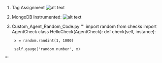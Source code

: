 1. Tag Assignment
![alt text](https://github.com/cconerby/hiring-engineers/blob/master/1_Assigning_Tags.JPG)

2. MongoDB Instrumented:
![alt text](https://github.com/cconerby/hiring-engineers/blob/master/2_MongoDB_Instrumented.JPG)

3. Custom_Agent_Random_Code.py
'''
import random
from checks import AgentCheck
class HelloCheck(AgentCheck):
  def check(self, instance):

        x = random.randint(1, 1000)

        self.gauge('random.number', x)
'''
